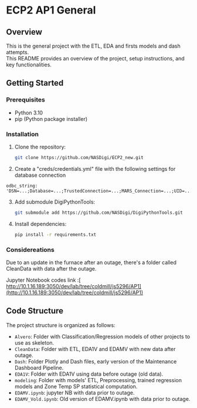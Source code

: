 # ECP2 AP1 General

## Overview

This is the general project with the ETL, EDA and firsts models and dash attempts.
<br>
 This README provides an overview of the project, setup instructions, and key functionalities.


## Getting Started

### Prerequisites

- Python 3.10
- pip (Python package installer)

### Installation

1. Clone the repository:
   ```bash
   git clone https://github.com/NASDigi/ECP2_new.git
   ```
   
2. Create a "creds/credentials.yml" file with the following settings for database connection
```
odbc_string: 'DSN=...;Database=...;TrustedConnection=...;MARS_Connection=...;UID=...;PWD=...'
```
   
3. Add submodule DigiPythonTools:
   ```bash
   git submodule add https://github.com/NASDigi/DigiPythonTools.git
   ```

4. Install dependencies:
   ```bash
   pip install -r requirements.txt
   ```

### Considereations

Due to an update in the furnace after an outage, there's a folder called CleanData with data after the outage.


Jupyter Notebook codes link :[ http://10.1.16.189:3050/dev/lab/tree/coldmill/js5296/AP1](http://10.1.16.189:3050/dev/lab/tree/coldmill/js5296/AP1)


## Code Structure

The project structure is organized as follows:

- `Alvero`: Folder with Classification/Regression models of other projects to use as skeleton.
- `CleanData`: Folder with ETL, EDA1V and EDAMV with new data after outage.
- `Dash`: Folder Plotly and Dash files, early version of the Maintenance Dashboard Pipeline.
- `EDA1V`: Folder with EDA1V using data before outage (old data).
- `modeling`: Folder with models' ETL, Preprocessing, trained regression models and Zone Temp SP statistical computation.
- `EDAMV.ipynb`: jupyter NB with data prior to outage.
- `EDAMV_Vold.ipynb`: Old version of EDAMV.ipynb with data prior to outage.

